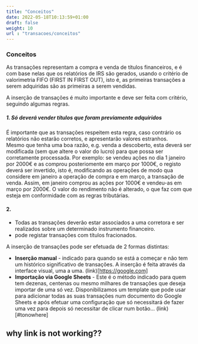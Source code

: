 ```yaml
---
title: "Conceitos"
date: 2022-05-18T10:13:59+01:00
draft: false
weight: 10
url : "transacoes/conceitos"
---
```


### Conceitos
As transações representam a compra e venda de títulos financeiros, e é com base nelas que os relatórios de IRS são gerados, usando o critério de valorimetria FIFO (FIRST IN FIRST OUT), isto é, as primeiras transações a serem adquiridas são as primeiras a serem vendidas.


A inserção de transações é muito importante e deve ser feita com critério, seguindo algumas regras.

##### 1. Só deverá vender títulos que foram previamente adquiridos
É importante que as transações respeitem esta regra, caso contrário os relatórios não estarão corretos, e apresentarão valores estranhos.  
Mesmo que tenha uma boa razão, e.g. venda a descoberto, esta deverá ser modificada (sem que altere o valor do lucro) para que possa ser corretamente processada.
Por exemplo: se vendeu ações no dia 1 janeiro por 2000€ e as comprou posteriomente em março por 1000€, o registo deverá ser invertido, isto é, modificando as operações de modo qua considere em janeiro a operação de compra e em março, a transação de venda.
Assim, em janeiro comprou as ações por 1000€ e vendeu-as em março por 2000€. O valor do rendimento não é alterado, o que faz com que esteja em conformidade com as regras tributárias.

#### 2. 

- Todas as transações deverão estar associados a uma corretora e ser realizados sobre um determinado instrumento financeiro.
- pode registar transações com títulos fracionados. 


A inserção de transações pode ser efetuada de 2 formas distintas:
- **Inserção manual** - indicado para quando se está a começar e não tem um histórico significativo de transações. A inserção é feita através da interface visual, uma a uma.
(link)[https://google.com]
- **Importação via Google Sheets** - Este é o método indicado para quem tem dezenas, centenas ou mesmo milhares de transações que deseja importar de uma só vez. Disponibilizamos um template que pode usar para adicionar todas as suas transações num documento do Google Sheets e após efetuar uma configuração que só necessitará de fazer uma vez para depois só necessitar de clicar num botão...
(link)[#tonowhere]

why link is not working??
---


